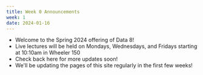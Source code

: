 ```yaml
---
title: Week 0 Announcements
week: 1
date: 2024-01-16
---
```


* Welcome to the Spring 2024 offering of Data 8!
* Live lectures will be held on Mondays, Wednesdays, and Fridays starting at 10:10am in Wheeler 150
* Check back here for more updates soon!
* We'll be updating the pages of this site regularly in the first few weeks!
